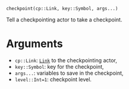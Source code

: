 ```
checkpoint(cp::Link, key::Symbol, args...)
```

Tell a checkpointing actor to take a checkpoint.

# Arguments

  * `cp::Link`: [`Link`](@ref) to the checkpointing actor,
  * `key::Symbol`: key for the checkpoint,
  * `args...`: variables to save in the checkpoint,
  * `level::Int=1`: checkpoint level.
